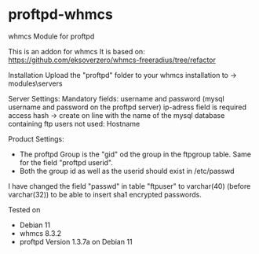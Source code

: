 # proftpd-whmcs
whmcs Module for proftpd

This is an addon for whmcs 
It is based on:		https://github.com/eksoverzero/whmcs-freeradius/tree/refactor

Installation
Upload the "proftpd" folder to your whmcs installation to
-> modules\servers

Server Settings:
Mandatory fields:
			username and password (mysql username and password on the proftpd server)
			ip-adress field is required
		  access hash -> create on line with the name of the mysql database containing ftp users
			not used: Hostname 

Product Settings:
- The proftpd Group is the "gid" od the group in the ftpgroup table. Same for the field "proftpd userid". 
- Both the group id as well as the userid should exist in /etc/passwd

I have changed the field "passwd" in table "ftpuser" to varchar(40) (before varchar(32)) to be able to insert sha1 encrypted passwords.

Tested on 
- Debian 11
- whmcs 8.3.2
- proftpd Version 1.3.7a on Debian 11
